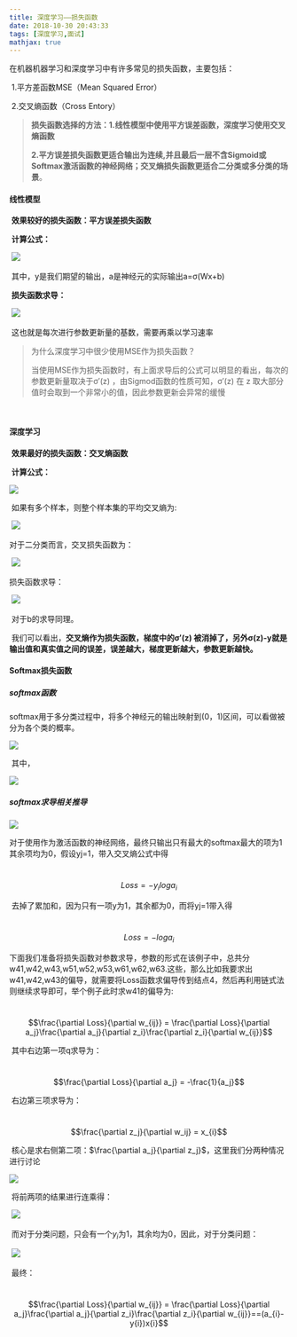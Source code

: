 ```yaml
---
title: 深度学习——损失函数
date: 2018-10-30 20:43:33
tags: [深度学习,面试]
mathjax: true
---
```


<script type="text/javascript" src="http://cdn.mathjax.org/mathjax/latest/MathJax.js?config=default"></script>
在机器机器学习和深度学习中有许多常见的损失函数，主要包括：

​		1.平方差函数MSE（Mean Squared Error）

​		2.交叉熵函数（Cross Entory）	

> **损失函数选择的方法：1.线性模型中使用平方误差函数，深度学习使用交叉熵函数**
>
> ​	**2.平方误差损失函数更适合输出为连续,并且最后一层不含Sigmoid或Softmax激活函数的神经网络；交叉熵损失函数更适合二分类或多分类的场景**。

#### 线性模型

​	**效果较好的损失函数：平方误差损失函数**

​	**计算公式：**

​	![](https://github.com/AnchoretY/images/blob/master/blog/MSE定义公式.png?raw=true)

​		其中，y是我们期望的输出，a是神经元的实际输出a=σ(Wx+b)

​	**损失函数求导：**	

​		![](https://github.com/AnchoretY/images/blob/master/blog/MES损失函数反向传播公式.png?raw=true)

​		这也就是每次进行参数更新量的基数，需要再乘以学习速率

>  为什么深度学习中很少使用MSE作为损失函数？
>
> ​	当使用MSE作为损失函数时，有上面求导后的公式可以明显的看出，每次的参数更新量取决于σ′(z) ，由Sigmod函数的性质可知，σ′(z) 在 z 取大部分值时会取到一个非常小的值，因此参数更新会异常的缓慢

​	

#### 深度学习

​	**效果最好的损失函数：交叉熵函数**

​	**计算公式：**

![](https://github.com/AnchoretY/images/blob/master/blog/交叉熵公式.png?raw=true)

​	如果有多个样本，则整个样本集的平均交叉熵为:

​	![](https://github.com/AnchoretY/images/blob/master/blog/交叉熵公式2.png?raw=true)

对于二分类而言，交叉损失函数为：

​	![](https://github.com/AnchoretY/images/blob/master/blog/二分类交叉熵损失函数.png?raw=true)



损失函数求导：

​	![](https://github.com/AnchoretY/images/blob/master/blog/%E4%BA%A4%E5%8F%89%E7%86%B5%E6%8D%9F%E5%A4%B1%E5%87%BD%E6%95%B0%E6%B1%82%E5%AF%BC.png?raw=true)		

​	对于b的求导同理。

​	我们可以看出，**交叉熵作为损失函数，梯度中的σ′(z) 被消掉了，另外σ(z)-y就是输出值和真实值之间的误差，误差越大，梯度更新越大，参数更新越快。** 

#### Softmax损失函数

##### softmax函数

​	softmax用于多分类过程中，将多个神经元的输出映射到(0，1)区间，可以看做被分为各个类的概率。

![](https://github.com/AnchoretY/images/blob/master/blog/softmax损失函数.png?raw=true)

​	其中，

![](https://github.com/AnchoretY/images/blob/master/blog/softmax神经元输入.png?raw=true)



##### softmax求导相关推导

![](https://github.com/AnchoretY/images/blob/master/blog/神经网络传导图.png?raw=true)

​	对于使用作为激活函数的神经网络，最终只输出只有最大的softmax最大的项为1其余项均为0，假设yj=1，带入交叉熵公式中得

​				$$ Loss=-y_{i}loga_i $$

​	去掉了累加和，因为只有一项y为1，其余都为0，而将yj=1带入得

​       $$ Loss=-loga_i $$			

​	下面我们准备将损失函数对参数求导，参数的形式在该例子中，总共分w41,w42,w43,w51,w52,w53,w61,w62,w63.这些，那么比如我要求出w41,w42,w43的偏导，就需要将Loss函数求偏导传到结点4，然后再利用链式法则继续求导即可，举个例子此时求w41的偏导为:

​				$$\frac{\partial Loss}{\partial w_{ij}} = \frac{\partial Loss}{\partial a_j}\frac{\partial a_j}{\partial z_i}\frac{\partial z_i}{\partial w_{ij}}$$

​	其中右边第一项q求导为：

​			 $$\frac{\partial Loss}{\partial a_j} = -\frac{1}{a_j}$$

​	右边第三项求导为：

​			  $$\frac{\partial z_j}{\partial w_ij} = x_{i}$$

​	核心是求右侧第二项：$\frac{\partial a_j}{\partial z_j}$，这里我们分两种情况进行讨论

![](https://github.com/AnchoretY/images/blob/master/blog/softmax求导.png?raw=true)

​	将前两项的结果进行连乘得：

​		![](https://github.com/AnchoretY/images/blob/master/blog/softmax求导2.png?raw=true)

​	而对于分类问题，只会有一个$y_i$为1，其余均为0，因此，对于分类问题：

​		![](https://github.com/AnchoretY/images/blob/master/blog/softmax%E6%B1%82%E5%AF%BC3.png?raw=true)

​	最终：

​		$$\frac{\partial Loss}{\partial w_{ij}} = \frac{\partial Loss}{\partial a_j}\frac{\partial a_j}{\partial z_i}\frac{\partial z_i}{\partial w_{ij}}==(a_{i}-y{i})x{i}$$